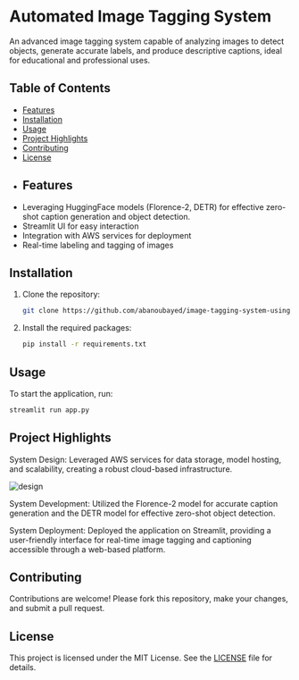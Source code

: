 # Automated Image Tagging System

An advanced image tagging system capable of analyzing images to detect objects, generate accurate labels, and produce descriptive captions, ideal for educational and professional uses.
## Table of Contents
- [Features](#features)
- [Installation](#installation)
- [Usage](#usage)
- [Project Highlights](#project-Highlights)
- [Contributing](#contributing)
- [License](#license)
- ## Features
- Leveraging HuggingFace models (Florence-2, DETR) for effective zero-shot caption generation and object detection.
- Streamlit UI for easy interaction
- Integration with AWS services for deployment
- Real-time labeling and tagging of images
## Installation
1. Clone the repository:
   ```bash
   git clone https://github.com/abanoubayed/image-tagging-system-using-florence2-and-DETR/tree/mainautomated-image-tagging-system.git
   ```
2. Install the required packages:
   ```bash
   pip install -r requirements.txt
   ```
## Usage
To start the application, run:
```bash
streamlit run app.py
```
## Project Highlights
System Design:
Leveraged AWS services for data storage, model hosting, and scalability, creating a robust cloud-based infrastructure.

![design](https://github.com/user-attachments/assets/a2776f24-67b3-4623-800b-f35d964e443d)

System Development:
Utilized the Florence-2 model for accurate caption generation and the DETR model for effective zero-shot object detection.

System Deployment:
Deployed the application on Streamlit, providing a user-friendly interface for real-time image tagging and captioning accessible through a web-based platform.

## Contributing
Contributions are welcome! Please fork this repository, make your changes, and submit a pull request.

## License
This project is licensed under the MIT License. See the [LICENSE](LICENSE) file for details.
